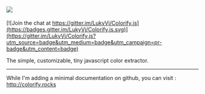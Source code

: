 
# ![](http://puu.sh/m3sr4/73e8b2e9ef.png)
[![Join the chat at https://gitter.im/LukyVj/Colorify.js](https://badges.gitter.im/LukyVj/Colorify.js.svg)](https://gitter.im/LukyVj/Colorify.js?utm_source=badge&utm_medium=badge&utm_campaign=pr-badge&utm_content=badge)

The simple, customizable, tiny javascript color extractor.

--- 

While I'm adding a minimal documentation on github, you can visit : http://colorify.rocks

